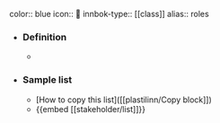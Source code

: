 color:: blue
icon:: 👀
innbok-type:: [[class]]
alias:: roles

- ### Definition 
  - 
- ### Sample list
  - [How to copy this list]([[plastilinn/Copy block]])
  - {{embed [[stakeholder/list]]}}



